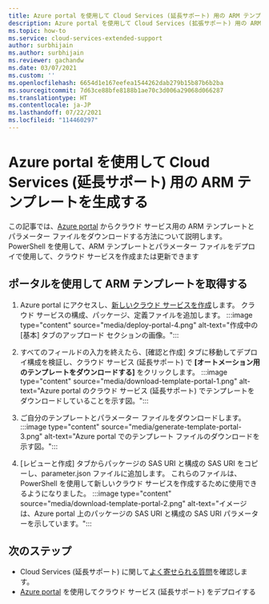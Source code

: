 ```yaml
---
title: Azure portal を使用して Cloud Services (延長サポート) 用の ARM テンプレートを生成する
description: Azure portal を使用して Cloud Services (拡張サポート) 用の ARM テンプレートとパラメーター ファイルを生成してダウンロードする
ms.topic: how-to
ms.service: cloud-services-extended-support
author: surbhijain
ms.author: surbhijain
ms.reviewer: gachandw
ms.date: 03/07/2021
ms.custom: ''
ms.openlocfilehash: 6654d1e167eefea1544262dab279b15b87b6b2ba
ms.sourcegitcommit: 7d63ce88bfe8188b1ae70c3d006a29068d066287
ms.translationtype: HT
ms.contentlocale: ja-JP
ms.lasthandoff: 07/22/2021
ms.locfileid: "114460297"
---
```

# <a name="generate-arm-template-for-cloud-services-extended-support-using-the-azure-portal"></a>Azure portal を使用して Cloud Services (延長サポート) 用の ARM テンプレートを生成する

この記事では、[Azure portal](https://portal.azure.com) からクラウド サービス用の ARM テンプレートとパラメーター ファイルをダウンロードする方法について説明します。 PowerShell を使用して、ARM テンプレートとパラメーター ファイルをデプロイで使用して、クラウド サービスを作成または更新できます

## <a name="get-arm-template-via-portal"></a>ポータルを使用して ARM テンプレートを取得する

  1. Azure portal にアクセスし、[新しいクラウド サービスを作成](deploy-portal.md)します。 クラウド サービスの構成、パッケージ、定義ファイルを追加します。 
    :::image type="content" source="media/deploy-portal-4.png" alt-text="作成中の [基本] タブのアップロード セクションの画像。":::
  
  2. すべてのフィールドの入力を終えたら、[確認と作成] タブに移動してデプロイ構成を検証し、クラウド サービス (延長サポート) で **[オートメーション用のテンプレートをダウンロードする]** をクリックします。
    :::image type="content" source="media/download-template-portal-1.png" alt-text="Azure portal のクラウド サービス (延長サポート) でテンプレートをダウンロードしていることを示す図。":::
  
  3. ご自分のテンプレートとパラメーター ファイルをダウンロードします。 
    :::image type="content" source="media/generate-template-portal-3.png" alt-text="Azure portal でのテンプレート ファイルのダウンロードを示す図。":::
  
  4. [レビューと作成] タブからパッケージの SAS URI と構成の SAS URI をコピーし、parameter.json ファイルに追加します。 これらのファイルは、PowerShell を使用して新しいクラウド サービスを作成するために使用できるようになりました。
    :::image type="content" source="media/download-template-portal-2.png" alt-text="イメージは、Azure portal 上のパッケージの SAS URI と構成の SAS URI パラメーターを示しています。":::
  
## <a name="next-steps"></a>次のステップ 
- Cloud Services (延長サポート) に関して[よく寄せられる質問](faq.yml)を確認します。
- [Azure portal](deploy-portal.md) を使用してクラウド サービス (延長サポート) をデプロイする
  
